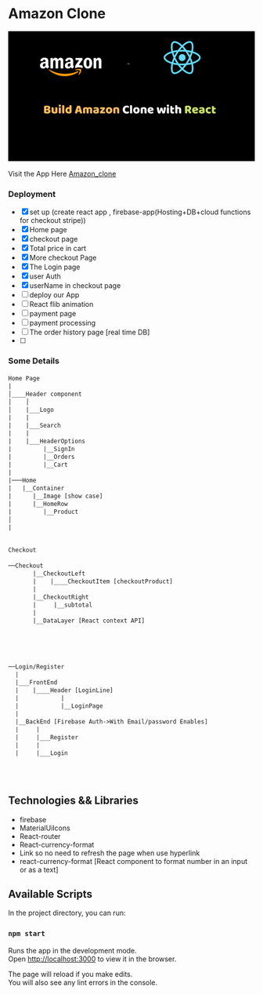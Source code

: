 <!-- @format -->

# Amazon Clone

<p align="center">
  <img alt="AmazonClone" src="./AmazonLogo.png">
</p>

Visit the App Here [Amazon_clone]()

### Deployment

- [x] set up (create react app , firebase-app(Hosting+DB+cloud functions for checkout stripe))
- [x] Home page
- [x] checkout page
- [x] Total price in cart
- [x] More checkout Page
- [x] The Login page
- [x] user Auth
- [x] userName in checkout page
- [ ] deploy our App
- [ ] React flib animation
- [ ] payment page
- [ ] payment processing
- [ ] The order history page [real time DB]
- [ ]

### Some Details

```
Home Page
|
│____Header component
│    │
│    |___Logo
|    |
|    |___Search
|    |
|    |___HeaderOptions
|         |__SignIn
|         |__Orders
|         |__Cart
|
|───Home
|   |__Container
|      |__Image [show case]
|      |__HomeRow
|         |__Product
│
|


```

```
Checkout

──Checkout
       |__CheckoutLeft
       |    |____CheckoutItem [checkoutProduct]
       |
       |__CheckoutRight
       |     |__subtotal
       |
       |__DataLayer [React context API]




```

```

──Login/Register
  |
  |___FrontEnd
  |    |____Header [LoginLine]
  |            |
  |            |__LoginPage
  |
  |__BackEnd [Firebase Auth->With Email/password Enables]
  |     |
  |     |___Register
  |     |
  |     |___Login




```

## Technologies && Libraries

- firebase
- MaterialUiIcons
- React-router
- React-currency-format
- Link so no need to refresh the page when use hyperlink
- react-currency-format [React component to format number in an input or as a text]

## Available Scripts

In the project directory, you can run:

### `npm start`

Runs the app in the development mode.\
Open [http://localhost:3000](http://localhost:3000) to view it in the browser.

The page will reload if you make edits.\
You will also see any lint errors in the console.
